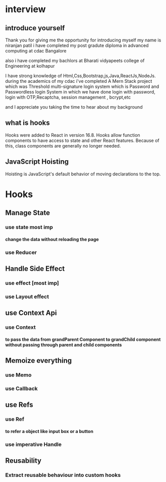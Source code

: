 # interview

## introduce yourself
Thank you for giving me the opportunity for introducing myself my name is niranjan patil 
   i have completed my post gradute diploma in advanced computing at cdac Bangalore
   
   also i have completed my bachlors at Bharati vidyapeets college of Engineering at kolhapur
   
   I have strong knowledge of Html,Css,Bootstrap,js,Java,ReactJs,NodeJs.
   during the academics of my cdac i've completed A Mern Stack project which was Threshold multi-signature login system which is Password and Passwordless login System in which we have done login with password, login with OTP,Recaptcha, session management , bcrypt,etc
 
   and I appreciate you taking the time to hear about my background

## what is hooks
  Hooks were added to React in version 16.8.
  Hooks allow function components to have access to state and other React features. Because of this, class components are generally no longer needed.

## JavaScript Hoisting
  Hoisting is JavaScript's default behavior of moving declarations to the top.
  

# Hooks
## Manage State 
### use state most imp
#### change the data without reloading the page
### use Reducer

## Handle Side Effect
### use effect [most imp]
### use Layout effect

## use Context Api
### use Context
#### to pass the data from grandParent Component to grandChild component without passing through parent and child components

## Memoize everything
### use Memo
### use Callback

## use Refs
### use Ref
#### to refer a object like input box or a button 

### use imperative Handle

## Reusability
### Extract reusable behaviour into custom hooks
